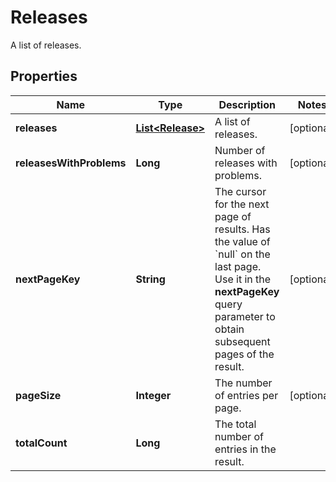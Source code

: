 

# Releases

A list of releases.

## Properties

| Name | Type | Description | Notes |
|------------ | ------------- | ------------- | -------------|
|**releases** | [**List&lt;Release&gt;**](Release.md) | A list of releases. |  [optional] |
|**releasesWithProblems** | **Long** | Number of releases with problems. |  [optional] |
|**nextPageKey** | **String** | The cursor for the next page of results. Has the value of &#x60;null&#x60; on the last page.   Use it in the **nextPageKey** query parameter to obtain subsequent pages of the result. |  [optional] |
|**pageSize** | **Integer** | The number of entries per page. |  [optional] |
|**totalCount** | **Long** | The total number of entries in the result. |  |



